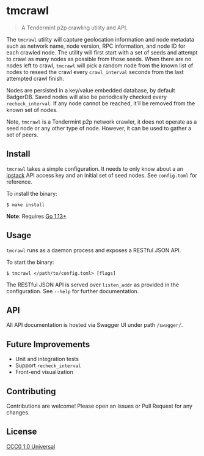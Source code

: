 # tmcrawl

> A Tendermint p2p crawling utility and API.

The `tmcrawl` utility will capture geolocation information and node metadata such as network
name, node version, RPC information, and node ID for each crawled node. The utility
will first start with a set of seeds and attempt to crawl as many nodes as possible
from those seeds. When there are no nodes left to crawl, `tmcrawl` will pick a random
node from the known list of nodes to reseed the crawl every `crawl_interval` seconds
from the last attempted crawl finish.

Nodes are persisted in a key/value embedded database, by default BadgerDB. Saved
nodes will also be periodically checked every `recheck_interval`. If any node
cannot be reached, it'll be removed from the known set of nodes.

Note, `tmcrawl` is a Tendermint p2p network crawler, it does not operate as a seed
node or any other type of node. However, it can be used to gather a set of peers.

## Install

`tmcrawl` takes a simple configuration. It needs to only know about a an
[ipstack](https://ipstack.com/) API access key and an initial set of seed nodes.
See `config.toml` for reference.

To install the binary:

```shell
$ make install
```

**Note**: Requires [Go 1.13+](https://golang.org/dl/)

## Usage

`tmcrawl` runs as a daemon process and exposes a RESTful JSON API.

To start the binary:

```shell
$ tmcrawl </path/to/config.toml> [flags]
```

The RESTful JSON API is served over `listen_addr` as provided in the configuration.
See `--help` for further documentation.

## API

All API documentation is hosted via Swagger UI under path `/swagger/`.

## Future Improvements

- Unit and integration tests
- Support `recheck_interval`
- Front-end visualization

## Contributing

Contributions are welcome! Please open an Issues or Pull Request for any changes.

## License

[CCC0 1.0 Universal](https://creativecommons.org/share-your-work/public-domain/cc0/)
